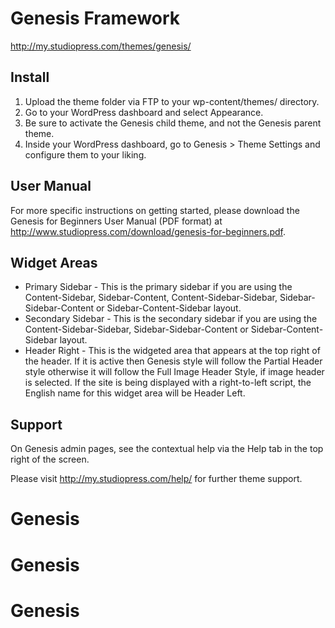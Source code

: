 # Genesis Framework

http://my.studiopress.com/themes/genesis/

## Install

1. Upload the theme folder via FTP to your wp-content/themes/ directory.
2. Go to your WordPress dashboard and select Appearance.
3. Be sure to activate the Genesis child theme, and not the Genesis parent theme.
4. Inside your WordPress dashboard, go to Genesis > Theme Settings and configure them to your liking.

## User Manual

For more specific instructions on getting started, please download the Genesis for Beginners User Manual (PDF format) at http://www.studiopress.com/download/genesis-for-beginners.pdf.

## Widget Areas

* Primary Sidebar - This is the primary sidebar if you are using the Content-Sidebar, Sidebar-Content, Content-Sidebar-Sidebar, Sidebar-Sidebar-Content or Sidebar-Content-Sidebar layout.
* Secondary Sidebar - This is the secondary sidebar if you are using the Content-Sidebar-Sidebar, Sidebar-Sidebar-Content or Sidebar-Content-Sidebar layout.
* Header Right - This is the widgeted area that appears at the top right of the header. If it is active then Genesis style will follow the Partial Header style otherwise it will follow the Full Image Header Style, if image header is selected. If the site is being displayed with a right-to-left script, the English name for this widget area will be Header Left.

## Support

On Genesis admin pages, see the contextual help via the Help tab in the top right of the screen.

Please visit http://my.studiopress.com/help/ for further theme support.

# Genesis
# Genesis
# Genesis

